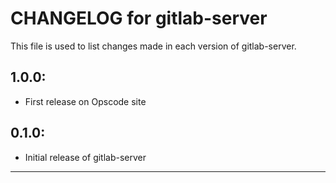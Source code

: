 # CHANGELOG for gitlab-server

This file is used to list changes made in each version of gitlab-server.

## 1.0.0:

* First release on Opscode site

## 0.1.0:

* Initial release of gitlab-server

- - -
